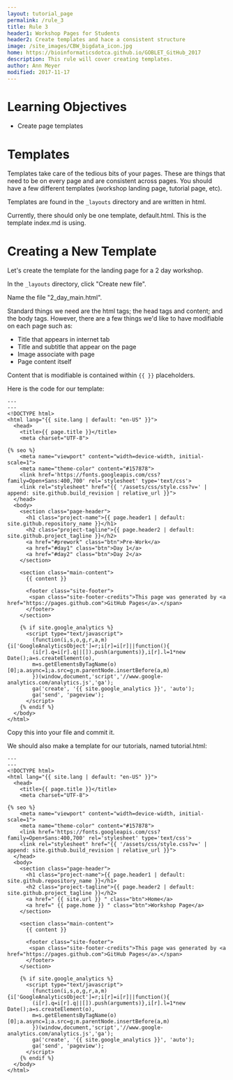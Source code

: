 ```yaml
---
layout: tutorial_page
permalink: /rule_3
title: Rule 3
header1: Workshop Pages for Students
header2: Create templates and hace a consistent structure
image: /site_images/CBW_bigdata_icon.jpg
home: https://bioinformaticsdotca.github.io/GOBLET_GitHub_2017
description: This rule will cover creating templates.
author: Ann Meyer
modified: 2017-11-17
---
```


# Learning Objectives

* Create page templates

# Templates

Templates take care of the tedious bits of your pages.  These are things that need to be on every page and are consistent across pages.  You should have a few different templates (workshop landing page, tutorial page, etc).  

Templates are found in the `_layouts` directory and are written in html.

Currently, there should only be one template, default.html.  This is the template index.md is using.

# Creating a New Template

Let's create the template for the landing page for a 2 day workshop.

In the `_layouts` directory, click "Create new file".

Name the file "2_day_main.html".

Standard things we need are the html tags; the head tags and content; and the body tags.  However, there are a few things we'd like to have modifiable on each page such as:

* Title that appears in internet tab
* Title and subtitle that appear on the page
* Image associate with page
* Page content itself

Content that is modifiable is contained within `{{ }}` placeholders.

Here is the code for our template:

```
---
---
<!DOCTYPE html>
<html lang="{{ site.lang | default: "en-US" }}">
  <head>
    <title>{{ page.title }}</title>
    <meta charset="UTF-8">

{% seo %}
    <meta name="viewport" content="width=device-width, initial-scale=1">
    <meta name="theme-color" content="#157878">
    <link href='https://fonts.googleapis.com/css?family=Open+Sans:400,700' rel='stylesheet' type='text/css'>
    <link rel="stylesheet" href="{{ '/assets/css/style.css?v=' | append: site.github.build_revision | relative_url }}">
  </head>
  <body>
    <section class="page-header">
      <h1 class="project-name">{{ page.header1 | default: site.github.repository_name }}</h1>
      <h2 class="project-tagline">{{ page.header2 | default: site.github.project_tagline }}</h2>
      <a href="#prework" class="btn">Pre-Work</a>
      <a href="#day1" class="btn">Day 1</a>
      <a href="#day2" class="btn">Day 2</a>
    </section>

    <section class="main-content">
      {{ content }}

      <footer class="site-footer">
       <span class="site-footer-credits">This page was generated by <a href="https://pages.github.com">GitHub Pages</a>.</span>
      </footer>
    </section>

    {% if site.google_analytics %}
      <script type="text/javascript">
        (function(i,s,o,g,r,a,m){i['GoogleAnalyticsObject']=r;i[r]=i[r]||function(){
        (i[r].q=i[r].q||[]).push(arguments)},i[r].l=1*new Date();a=s.createElement(o),
        m=s.getElementsByTagName(o)[0];a.async=1;a.src=g;m.parentNode.insertBefore(a,m)
        })(window,document,'script','//www.google-analytics.com/analytics.js','ga');
        ga('create', '{{ site.google_analytics }}', 'auto');
        ga('send', 'pageview');
      </script>
    {% endif %}
  </body>
</html>
```
Copy this into your file and commit it.

We should also make a template for our tutorials, named tutorial.html:

```
---
---
<!DOCTYPE html>
<html lang="{{ site.lang | default: "en-US" }}">
  <head>
    <title>{{ page.title }}</title>
    <meta charset="UTF-8">

{% seo %}
    <meta name="viewport" content="width=device-width, initial-scale=1">
    <meta name="theme-color" content="#157878">
    <link href='https://fonts.googleapis.com/css?family=Open+Sans:400,700' rel='stylesheet' type='text/css'>
    <link rel="stylesheet" href="{{ '/assets/css/style.css?v=' | append: site.github.build_revision | relative_url }}">
  </head>
  <body>
    <section class="page-header">
      <h1 class="project-name">{{ page.header1 | default: site.github.repository_name }}</h1>
      <h2 class="project-tagline">{{ page.header2 | default: site.github.project_tagline }}</h2>
      <a href=" {{ site.url }} " class="btn">Home</a>
      <a href=" {{ page.home }} " class="btn">Workshop Page</a>
    </section>

    <section class="main-content">
      {{ content }}

      <footer class="site-footer">
       <span class="site-footer-credits">This page was generated by <a href="https://pages.github.com">GitHub Pages</a>.</span>
      </footer>
    </section>

    {% if site.google_analytics %}
      <script type="text/javascript">
        (function(i,s,o,g,r,a,m){i['GoogleAnalyticsObject']=r;i[r]=i[r]||function(){
        (i[r].q=i[r].q||[]).push(arguments)},i[r].l=1*new Date();a=s.createElement(o),
        m=s.getElementsByTagName(o)[0];a.async=1;a.src=g;m.parentNode.insertBefore(a,m)
        })(window,document,'script','//www.google-analytics.com/analytics.js','ga');
        ga('create', '{{ site.google_analytics }}', 'auto');
        ga('send', 'pageview');
      </script>
    {% endif %}
  </body>
</html>

```
